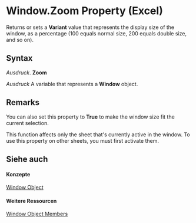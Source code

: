 
# Window.Zoom Property (Excel)

Returns or sets a  **Variant** value that represents the display size of the window, as a percentage (100 equals normal size, 200 equals double size, and so on).


## Syntax

 _Ausdruck_. **Zoom**

 _Ausdruck_ A variable that represents a **Window** object.


## Remarks

You can also set this property to  **True** to make the window size fit the current selection.

This function affects only the sheet that's currently active in the window. To use this property on other sheets, you must first activate them.


## Siehe auch


#### Konzepte


[Window Object](8591b1ad-76f8-14e2-9120-406b65093f5a.md)
#### Weitere Ressourcen


[Window Object Members](http://msdn.microsoft.com/library/f11db427-24a4-041c-2fd5-03ce73ae6c16%28Office.15%29.aspx)